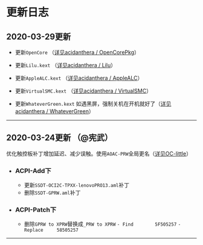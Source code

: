 # 更新日志


## 2020-03-29更新


  - 更新`OpenCore` （[详见acidanthera
/
OpenCorePkg](https://github.com/acidanthera/OpenCorePkg/commit/e10ca6caecdf584a937e85ce71b1db7a1c7efc64)）


  - 更新`Lilu.kext` （[详见acidanthera
/
Lilu](https://github.com/acidanthera/Lilu/commit/8b1bb9b7edf7de00ca410115fca72ab1a8234839)）

  - 更新`AppleALC.kext` （[详见acidanthera
/
AppleALC](https://github.com/acidanthera/AppleALC/commit/9c37f049c0deb88263b9bc4b2f2da02ab64b4fb3)）

  - 更新`VirtualSMC.kext` （[详见acidanthera
/
VirtualSMC](https://github.com/acidanthera/VirtualSMC/commit/bd58d878b1ecf58907e93eae0ce820485e8c501e)）

  - 更新`WhateverGreen.kext`  如遇黑屏，强制关机在开机就好了（[详见acidanthera
/
WhateverGreen](https://github.com/acidanthera/WhateverGreen/commit/e6216a56dd26e69eec2e285c5fb3a237b20fa8f2)）



-------------------------------------------------------------------------------------------------------------------



## 2020-03-24更新 （@宪武）
优化触控板补丁增加延迟、减少误触。使用`AOAC-PRW`全局更名（[详见OC-little](https://github.com/daliansky/OC-little/tree/master/01-关于AOAC/01-5-AOAC-PRW全局更名)）

- ### ACPI-Add下
  - 更新`SSDT-OCI2C-TPXX-lenovoPRO13.aml`补丁
  - 删除`SSDT-GPRW.aml`补丁

- ### ACPI-Patch下
  - 删除`GPRW to XPRW`替换成`_PRW to XPRW`
                         `- Find        5F505257` 
                         `- Replace     58505257`
                                   
                                   
                                   
                                   
                                  
-------------------------------------------------------------------------------------------------------------------
